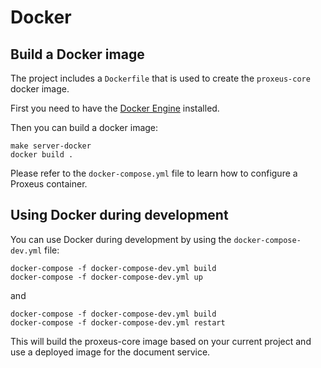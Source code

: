 # Docker


## Build a Docker image


The project includes a `Dockerfile` that is used to create the `proxeus-core` docker image.

First you need to have the [Docker Engine](https://docs.docker.com/install/) installed.

Then you can build a docker image:

```
make server-docker
docker build .
```

Please refer to the `docker-compose.yml` file to learn how to configure a Proxeus container.

## Using Docker during development

You can use Docker during development by using the `docker-compose-dev.yml` file:

```
docker-compose -f docker-compose-dev.yml build 
docker-compose -f docker-compose-dev.yml up
```

and

```
docker-compose -f docker-compose-dev.yml build
docker-compose -f docker-compose-dev.yml restart
```

This will build the proxeus-core image based on your current project and use a deployed image 
for the document service.



